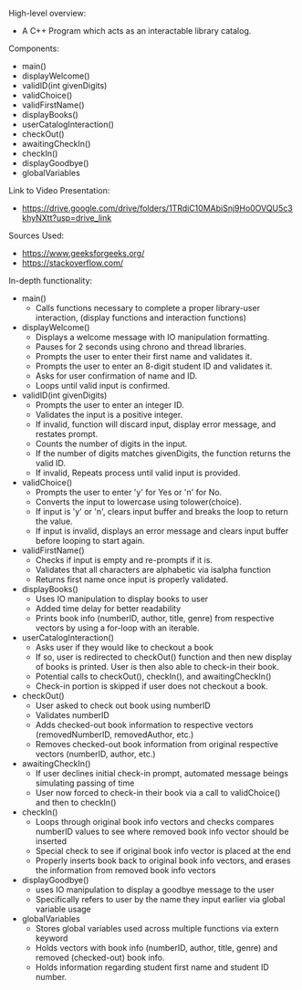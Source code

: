 High-level overview:
- A C++ Program which acts as an interactable library catalog.



Components:
- main()
- displayWelcome()
- validID(int givenDigits)
- validChoice()
- validFirstName()
- displayBooks()
- userCatalogInteraction()
- checkOut()
- awaitingCheckIn()
- checkIn()
- displayGoodbye()
- globalVariables



Link to Video Presentation:
- https://drive.google.com/drive/folders/1TRdiC10MAbiSnj9Ho0OVQU5c3khyNXtt?usp=drive_link



Sources Used:
- https://www.geeksforgeeks.org/
- https://stackoverflow.com/



In-depth functionality:
- main()
    - Calls functions necessary to complete a proper library-user interaction, (display functions and interaction functions)
- displayWelcome()
    - Displays a welcome message with IO manipulation formatting.
    - Pauses for 2 seconds using chrono and thread libraries.
    - Prompts the user to enter their first name and validates it.
    - Prompts the user to enter an 8-digit student ID and validates it.
    - Asks for user confirmation of name and ID.
    - Loops until valid input is confirmed.
- validID(int givenDigits)
    - Prompts the user to enter an integer ID.
    - Validates the input is a positive integer.
    - If invalid, function will discard input, display error message, and restates prompt.
    - Counts the number of digits in the input.
    - If the number of digits matches givenDigits, the function returns the valid ID.
    - If invalid, Repeats process until valid input is provided.
- validChoice()
    - Prompts the user to enter 'y' for Yes or 'n' for No.
    - Converts the input to lowercase using tolower(choice).
    - If input is 'y' or 'n', clears input buffer and breaks the loop to return the value.
    - If input is invalid, displays an error message and clears input buffer before looping to start again.
- validFirstName()
    - Checks if input is empty and re-prompts if it is.
    - Validates that all characters are alphabetic via isalpha function
    - Returns first name once input is properly validated.
- displayBooks()
    - Uses IO manipulation to display books to user
    - Added time delay for better readability
    - Prints book info (numberID, author, title, genre) from respective vectors by using a for-loop with an iterable.
- userCatalogInteraction()
    - Asks user if they would like to checkout a book
    - If so, user is redirected to checkOut() function and then new display of books is printed. User is then also able to check-in their book.
    - Potential calls to checkOut(), checkIn(), and awaitingCheckIn()
    - Check-in portion is skipped if user does not checkout a book.
- checkOut()
    - User asked to check out book using numberID
    - Validates numberID
    - Adds checked-out book information to respective vectors (removedNumberID, removedAuthor, etc.)
    - Removes checked-out book information from original respective vectors (numberID, author, etc.)
- awaitingCheckIn()
    - If user declines initial check-in prompt, automated message beings simulating passing of time
    - User now forced to check-in their book via a call to validChoice() and then to checkIn()
- checkIn()
    - Loops through original book info vectors and checks compares numberID values to see where removed book info vector should be inserted
    - Special check to see if original book info vector is placed at the end
    - Properly inserts book back to original book info vectors, and erases the information from removed book info vectors
- displayGoodbye()
    - uses IO manipulation to display a goodbye message to the user
    - Specifically refers to user by the name they input earlier via global variable usage
- globalVariables
    - Stores global variables used across multiple functions via extern keyword
    - Holds vectors with book info (numberID, author, title, genre) and removed (checked-out) book info.
    - Holds information regarding student first name and student ID number.
